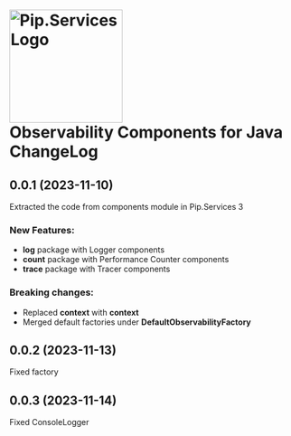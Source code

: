 # <img src="https://uploads-ssl.webflow.com/5ea5d3315186cf5ec60c3ee4/5edf1c94ce4c859f2b188094_logo.svg" alt="Pip.Services Logo" width="200"> <br/> Observability Components for Java ChangeLog

## <a name="0.0.1"></a> 0.0.1 (2023-11-10) 
Extracted the code from components module in Pip.Services 3

### New Features:
* **log** package with Logger components
* **count** package with Performance Counter components
* **trace** package with Tracer components

### Breaking changes:
* Replaced **context** with **context**
* Merged default factories under **DefaultObservabilityFactory**

## <a name="0.0.2"></a> 0.0.2 (2023-11-13)
Fixed factory

## <a name="0.0.3"></a> 0.0.3 (2023-11-14)
Fixed ConsoleLogger

